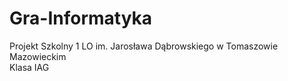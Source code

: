 # Gra-Informatyka

Projekt Szkolny 1 LO im. Jarosława Dąbrowskiego w Tomaszowie Mazowieckim
<br/>Klasa IAG
